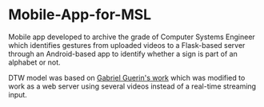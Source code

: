 # Mobile-App-for-MSL
Mobile app developed to archive the grade of Computer Systems Engineer which identifies gestures from uploaded videos to a Flask-based server through an Android-based app to identify whether a sign is part of an alphabet or not.

DTW model was based on [Gabriel Guerin's work](https://github.com/gabguerin/Sign-Language-Recognition--MediaPipe-DTW/) which was modified to work as a web server using several videos instead of a real-time streaming input.
